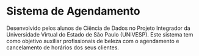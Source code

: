 # Sistema de Agendamento
Desenvolvido pelos alunos de Ciência de Dados no Projeto Integrador da Universidade Virtual do Estado de São Paulo (UNIVESP).
Este sistema tem como objetivo auxiliar profissionais de beleza com o agendamento e cancelamento de horários dos seus clientes.
